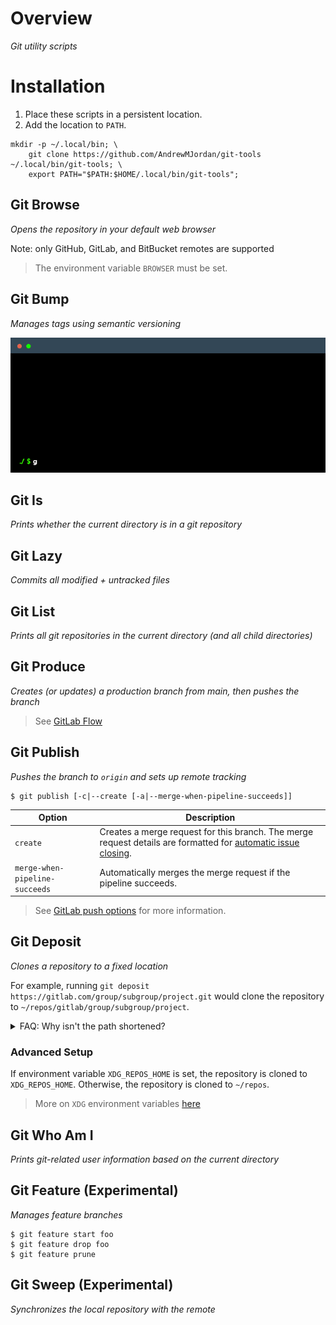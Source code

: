 # Overview
*Git utility scripts*

# Installation
1. Place these scripts in a persistent location.
2. Add the location to `PATH`.

```
mkdir -p ~/.local/bin; \
    git clone https://github.com/AndrewMJordan/git-tools ~/.local/bin/git-tools; \
    export PATH="$PATH:$HOME/.local/bin/git-tools";
```

## Git Browse
*Opens the repository in your default web browser*

Note: only GitHub, GitLab, and BitBucket remotes are supported

> The environment variable `BROWSER` must be set.


## Git Bump
*Manages tags using semantic versioning*

![git-bump](images/git-bump.gif)

## Git Is
*Prints whether the current directory is in a git repository*

## Git Lazy
*Commits all modified + untracked files*

## Git List
*Prints all git repositories in the current directory (and all child directories)*

## Git Produce
*Creates (or updates) a production branch from main, then pushes the branch*

> See [GitLab Flow](https://docs.gitlab.com/ee/topics/gitlab_flow.html#production-branch-with-gitlab-flow)

## Git Publish
*Pushes the branch to `origin` and sets up remote tracking*
```
$ git publish [-c|--create [-a|--merge-when-pipeline-succeeds]]
```

| Option | Description |
| --- | --- |
| `create` | Creates a merge request for this branch. The merge request details are formatted for [automatic issue closing](https://docs.gitlab.com/ee/user/project/issues/managing_issues.html#closing-issues-automatically). |
| `merge-when-pipeline-succeeds` | Automatically merges the merge request if the pipeline succeeds. |

> See [GitLab push options](https://docs.gitlab.com/ee/user/project/push_options.html) for more information.

## Git Deposit
*Clones a repository to a fixed location*

For example, running `git deposit https://gitlab.com/group/subgroup/project.git` would clone the repository to `~/repos/gitlab/group/subgroup/project`.

<details>
  <summary>FAQ: Why isn't the path shortened?</summary>
  
  Git can be configured to apply different settings depending on the path to the repository (see [gitconfig conditional includes](https://git-scm.com/docs/git-config#_conditional_includes)). By keeping the full path, Git can correctly examine the path and determine which settings to apply.
	
  For example:
  ```
  [includeIf "gitdir:**/FangCompany/**"]
        path = ~/work.gitconfig
  [includeIf "gitdir:**/MyPersonalCompany/**"]
        path = ~/home.gitconfig
  ```
</details>

### Advanced Setup
If environment variable `XDG_REPOS_HOME` is set, the repository is cloned to `XDG_REPOS_HOME`. Otherwise, the repository is cloned to `~/repos`.

> More on `XDG` environment variables [here](https://specifications.freedesktop.org/basedir-spec/latest/ar01s03.html)

## Git Who Am I
*Prints git-related user information based on the current directory*

## Git Feature (Experimental)
*Manages feature branches*

```
$ git feature start foo
$ git feature drop foo
$ git feature prune
```


## Git Sweep (Experimental)
*Synchronizes the local repository with the remote*
